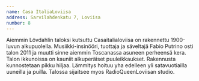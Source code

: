 ```yaml
---
name: Casa ItaliaLoviisa
address: Sarvilahdenkatu 7, Loviisa
number: 8
---
```

Aiemmin Lövdahlin taloksi kutsuttu Casaitalialoviisa on rakennettu 1900-luvun alkupuolella. Musiikki-insinööri, tuottaja ja säveltajä Fabio Putrino osti talon  2011 ja muutti sinne aiemmin Toscanassa asuneen perheensä kera. Talon ikkunoissa on kauniit alkuperäiset puuleikkaukset. Rakennusta kunnostetaan pikku hiljaa.  Lämmitys hoituu yha edelleen yli satavuotiailla uuneilla ja puilla. Talossa sijaitsee myos RadioQueenLoviisan studio.